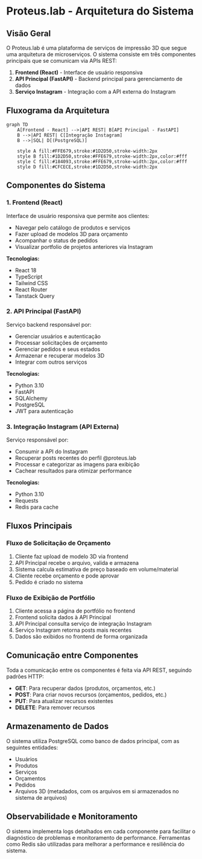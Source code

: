 # Proteus.lab - Arquitetura do Sistema

## Visão Geral

O Proteus.lab é uma plataforma de serviços de impressão 3D que segue uma arquitetura de microserviços. O sistema consiste em três componentes principais que se comunicam via APIs REST:

1. **Frontend (React)** - Interface de usuário responsiva
2. **API Principal (FastAPI)** - Backend principal para gerenciamento de dados
3. **Serviço Instagram** - Integração com a API externa do Instagram

## Fluxograma da Arquitetura

```mermaid
graph TD
    A[Frontend - React] -->|API REST| B[API Principal - FastAPI]
    B -->|API REST| C[Integração Instagram]
    B -->|SQL| D[(PostgreSQL)]
    
    style A fill:#FFE679,stroke:#1D2D50,stroke-width:2px
    style B fill:#1D2D50,stroke:#FFE679,stroke-width:2px,color:#fff
    style C fill:#184093,stroke:#FFE679,stroke-width:2px,color:#fff
    style D fill:#CFCECE,stroke:#1D2D50,stroke-width:2px
```

## Componentes do Sistema

### 1. Frontend (React)

Interface de usuário responsiva que permite aos clientes:
- Navegar pelo catálogo de produtos e serviços
- Fazer upload de modelos 3D para orçamento
- Acompanhar o status de pedidos
- Visualizar portfolio de projetos anteriores via Instagram

**Tecnologias:**
- React 18
- TypeScript
- Tailwind CSS
- React Router
- Tanstack Query

### 2. API Principal (FastAPI)

Serviço backend responsável por:
- Gerenciar usuários e autenticação
- Processar solicitações de orçamento
- Gerenciar pedidos e seus estados
- Armazenar e recuperar modelos 3D
- Integrar com outros serviços

**Tecnologias:**
- Python 3.10
- FastAPI
- SQLAlchemy
- PostgreSQL
- JWT para autenticação

### 3. Integração Instagram (API Externa)

Serviço responsável por:
- Consumir a API do Instagram
- Recuperar posts recentes do perfil @proteus.lab
- Processar e categorizar as imagens para exibição
- Cachear resultados para otimizar performance

**Tecnologias:**
- Python 3.10
- Requests
- Redis para cache

## Fluxos Principais

### Fluxo de Solicitação de Orçamento

1. Cliente faz upload de modelo 3D via frontend
2. API Principal recebe o arquivo, valida e armazena
3. Sistema calcula estimativa de preço baseado em volume/material
4. Cliente recebe orçamento e pode aprovar
5. Pedido é criado no sistema

### Fluxo de Exibição de Portfólio

1. Cliente acessa a página de portfólio no frontend
2. Frontend solicita dados à API Principal
3. API Principal consulta serviço de integração Instagram
4. Serviço Instagram retorna posts mais recentes
5. Dados são exibidos no frontend de forma organizada

## Comunicação entre Componentes

Toda a comunicação entre os componentes é feita via API REST, seguindo padrões HTTP:

- **GET**: Para recuperar dados (produtos, orçamentos, etc.)
- **POST**: Para criar novos recursos (orçamentos, pedidos, etc.)
- **PUT**: Para atualizar recursos existentes
- **DELETE**: Para remover recursos

## Armazenamento de Dados

O sistema utiliza PostgreSQL como banco de dados principal, com as seguintes entidades:

- Usuários
- Produtos
- Serviços
- Orçamentos
- Pedidos
- Arquivos 3D (metadados, com os arquivos em si armazenados no sistema de arquivos)

## Observabilidade e Monitoramento

O sistema implementa logs detalhados em cada componente para facilitar o diagnóstico de problemas e monitoramento de performance. Ferramentas como Redis são utilizadas para melhorar a performance e resiliência do sistema.
